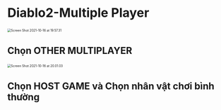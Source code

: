 # Diablo2-Multiple Player

<img src="https://tva1.sinaimg.cn/large/008i3skNgy1gvhg784ksmj61470u0gt702.jpg" alt="Screen Shot 2021-10-16 at 19.57.31" style="zoom:50%;" />

## Chọn OTHER MULTIPLAYER



<img src="https://tva1.sinaimg.cn/large/008i3skNgy1gvhgd06gpij61450u0agi02.jpg" alt="Screen Shot 2021-10-16 at 20.01.03" style="zoom:50%;" />

## Chọn HOST GAME và Chọn nhân vật chơi bình thường

